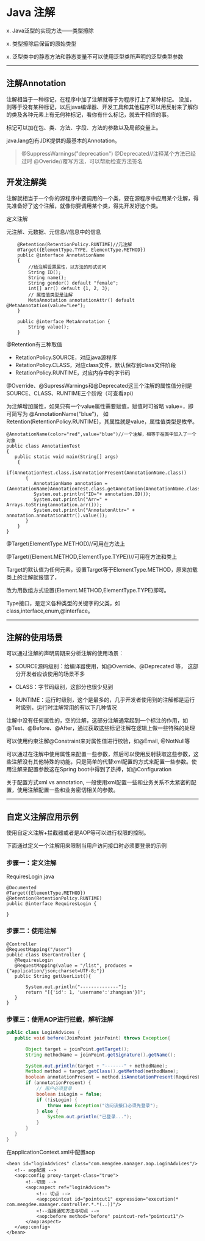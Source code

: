 # Java 注解

x. Java泛型的实现方法——类型擦除

x. 类型擦除后保留的原始类型

x. 泛型类中的静态方法和静态变量不可以使用泛型类所声明的泛型类型参数


---


## 注解Annotation
注解相当于一种标记，在程序中加了注解就等于为程序打上了某种标记。
没加，则等于没有某种标记，以后java编译器、开发工具和其他程序可以用反射来了解你的类及各种元素上有无何种标记，看你有什么标记，就去干相应的事。

标记可以加在包、类、方法、字段、方法的参数以及局部变量上。

java.lang包有JDK提供的最基本的Annotation。
> @SuppressWarnings("deprecation")
> @Deprecated//注释某个方法已经过时
> @Overide//覆写方法，可以帮助检查方法签名


## 开发注解类
注解就相当于一个你的源程序中要调用的一个类，要在源程序中应用某个注解，得先准备好了这个注解，就像你要调用某个类，得先开发好这个类。

定义注解

元注解、元数据、元信息//信息中的信息
```
    @Retention(RetentionPolicy.RUNTIME)//元注解
    @Target({ElementType.TYPE, ElementType.METHOD})
    public @interface AnnotationName
    {
        //给注解设置属性，以方法的形式访问
        String ID();
        String name();
        String gender() default "female";
        int[] arr() default {1, 2, 3};
        // 属性值类型是注解
        MetaAnnotation annotationAttr() default @MetaAnnotation(value="Lee");
    }
    
    public @interface MetaAnnotation {
        String value();
    }
```

@Retention有三种取值
* RetationPolicy.SOURCE，对应java源程序
* RetationPolicy.CLASS，对应class文件，默认保存到class文件阶段
* RetationPolicy.RUNTIME，对应内存中的字节码

@Override、@SupressWarnings和@Deprecated这三个注解的属性值分别是SOURCE、CLASS、RUNTIME三个阶段（可查看api）

为注解增加属性，如果只有一个value属性需要赋值，赋值时可省略 value=，即可简写为 @AnnotationName("blue")，
如 Retention(RetentionPolicy.RUNTIME)，其属性就是value，属性值类型是枚举。
```
@AnnotationName(color="red",value="blue")//一个注解，相等于在类中加入了一个对象
public class AnnotationTest
{
   public static void main(String[] args)
	{
	   if(AnnotationTest.class.isAnnotationPresent(AnnotationName.class))
	   {
	      AnnotationName annotation = (AnnotationName)AnnotationTest.class.getAnnotation(AnnotationName.class);
		  System.out.println("ID="+ annotation.ID());
		  System.out.println("Arr=" + Arrays.toString(annotation.arr()));
		  System.out.println("AnnotatonAttr=" + annotation.annotationAttr().value());
	   }
	}
}
```

@Target(ElementType.METHOD)//可用在方法上

@Target({Element.METHOD,ElementType.TYPE})//可用在方法和类上

Target的默认值为任何元素，设置Target等于ElementType.METHOD，原来加载类上的注解就报错了，

改为用数组方式设置{Element.METHOD,ElementType.TYPE}即可。

Type接口，是定义各种类型的关键字的父类，如 class,interface,enum,@interface。



---


## 注解的使用场景

可以通过注解的声明周期来分析注解的使用场景：

* SOURCE源码级别：给编译器使用，如@Override、@Deprecated 等， 这部分开发者应该使用的场景不多

* CLASS：字节码级别，这部分也很少见到

* RUNTIME：运行时级别，这个是最多的，几乎开发者使用到的注解都是运行时级别，运行时注解常用的有以下几种情况 

注解中没有任何属性的，空的注解，这部分注解通常起到一个标注的作用，如@Test、@Before、@After，通过获取这些标记注解在逻辑上做一些特殊的处理

可以使用约束注解@Constraint来对属性值进行校验，如@Email, @NotNull等

可以通过在注解中使用属性来配置一些参数，然后可以使用反射获取这些参数，这些注解没有其他特殊的功能，只是简单的代替xml配置的方式来配置一些参数。使用注解来配置参数这在Spring boot中得到了热捧，如@Configuration

关于配置方式xml vs annotation, 一般使用xml配置一些和业务关系不太紧密的配置，使用注解配置一些和业务密切相关的参数。


---


## 自定义注解应用示例

使用自定义注解+拦截器或者是AOP等可以进行权限的控制。
   
下面通过定义一个注解用来限制当用户访问接口时必须要登录的示例
   
### 步骤一：定义注解 
RequiresLogin.java
```
@Documented
@Target({ElementType.METHOD})
@Retention(RetentionPolicy.RUNTIME)
public @interface RequiresLogin {

}
```
  
### 步骤二：使用注解
```
@Controller
@RequestMapping("/user")
public class UserController {
   @RequiresLogin
   @RequestMapping(value = "/list", produces = {"application/json;charset=UTF-8;"})
   public String getUserList(){

       System.out.println("--------------");
       return "[{'id': 1, 'username':'zhangsan'}]";
   }
}
```   

### 步骤三：使用AOP进行拦截，解析注解
   
```java
public class LoginAdvices {
   public void before(JoinPoint joinPoint) throws Exception{

       Object target = joinPoint.getTarget();
       String methodName = joinPoint.getSignature().getName();

       System.out.println(target + "-------" + methodName);
       Method method = target.getClass().getMethod(methodName);
       boolean annotationPresent = method.isAnnotationPresent(RequiresLogin.class);
       if (annotationPresent) {
           // 用户必须登录
           boolean isLogin = false;
           if (!isLogin) {
               throw new Exception("访问该接口必须先登录");
           } else {
               System.out.println("已登录...");
           }
       }
   }
}
```

在applicationContext.xml中配置aop
```
<bean id="loginAdvices" class="com.mengdee.manager.aop.LoginAdvices"/>
   <!-- aop配置 -->
   <aop:config proxy-target-class="true">
       <!--切面 -->
       <aop:aspect ref="loginAdvices">
           <!-- 切点 -->
           <aop:pointcut id="pointcut1" expression="execution(* com.mengdee.manager.controller.*.*(..))"/>
           <!--连接通知方法与切点 -->
           <aop:before method="before" pointcut-ref="pointcut1"/>
       </aop:aspect>
   </aop:config>
</bean>
```  






































